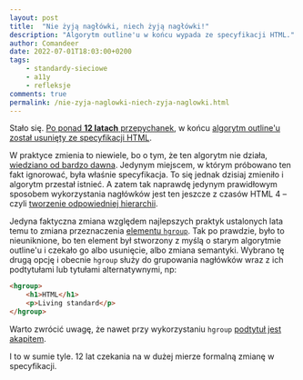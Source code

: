 ```yaml
---
layout: post
title:  "Nie żyją nagłówki, niech żyją nagłówki!"
description: "Algorytm outline'u w końcu wypada ze specyfikacji HTML."
author: Comandeer
date: 2022-07-01T18:03:00+0200
tags:
    - standardy-sieciowe
    - a11y
    - refleksje
comments: true
permalink: /nie-zyja-naglowki-niech-zyja-naglowki.html
---
```


Stało się. [Po ponad **12 latach** przepychanek](https://html5accessibility.com/stuff/2022/04/05/12-years-beyond-a-html-joke/), w końcu [algorytm outline'u został usunięty ze specyfikacji HTML](https://github.com/whatwg/html/commit/6682bdeee6fb08f5972bea92064fe250f1b4ec9c).<!--more-->

W praktyce zmienia to niewiele, bo o tym, że ten algorytm nie działa, [wiedziano od bardzo dawna](https://www.tpgi.com/html5-document-outline/). Jedynym miejscem, w którym próbowano ten fakt ignorować, była właśnie specyfikacja. To się jednak dzisiaj zmieniło i algorytm przestał istnieć. A zatem tak naprawdę jedynym prawidłowym sposobem wykorzystania nagłówków jest ten jeszcze z czasów HTML 4 – czyli [tworzenie odpowiedniej hierarchii](https://blog.comandeer.pl/o-naglowkach-slow-kilka.html#znaczenie-nag%C5%82%C3%B3wk%C3%B3w).

Jedyna faktyczna zmiana względem najlepszych praktyk ustalonych lata temu to zmiana przeznaczenia [elementu `hgroup`](https://html.spec.whatwg.org/multipage/sections.html#the-hgroup-element). Tak po prawdzie, było to nieuniknione, bo ten element był stworzony z myślą o starym algorytmie outline'u i czekało go albo usunięcie, albo zmiana semantyki. Wybrano tę drugą opcję i obecnie `hgroup` służy do grupowania nagłówków wraz z ich podtytułami lub tytułami alternatywnymi, np:

```html
<hgroup>
	<h1>HTML</h1>
	<p>Living standard</p>
</hgroup>
```

Warto zwrócić uwagę, że nawet przy wykorzystaniu `hgroup` [podtytuł jest akapitem](https://blog.comandeer.pl/o-naglowkach-slow-kilka.html#podtytu%C5%82y).

I to w sumie tyle. 12 lat czekania na w dużej mierze formalną zmianę w specyfikacji.

